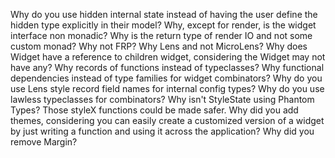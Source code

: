 Why do you use hidden internal state instead of having the user define the hidden type explicitly in their model?
Why, except for render, is the widget interface non monadic?
Why is the return type of render IO and not some custom monad?
Why not FRP?
Why Lens and not MicroLens?
Why does Widget have a reference to children widget, considering the Widget may not have any?
Why records of functions instead of typeclasses?
Why functional dependencies instead of type families for widget combinators?
Why do you use Lens style record field names for internal config types?
Why do you use lawless typeclasses for combinators?
Why isn't StyleState using Phantom Types? Those styleX functions could be made safer.
Why did you add themes, considering you can easily create a customized version of a widget by just writing a function and using it across the application?
Why did you remove Margin?
